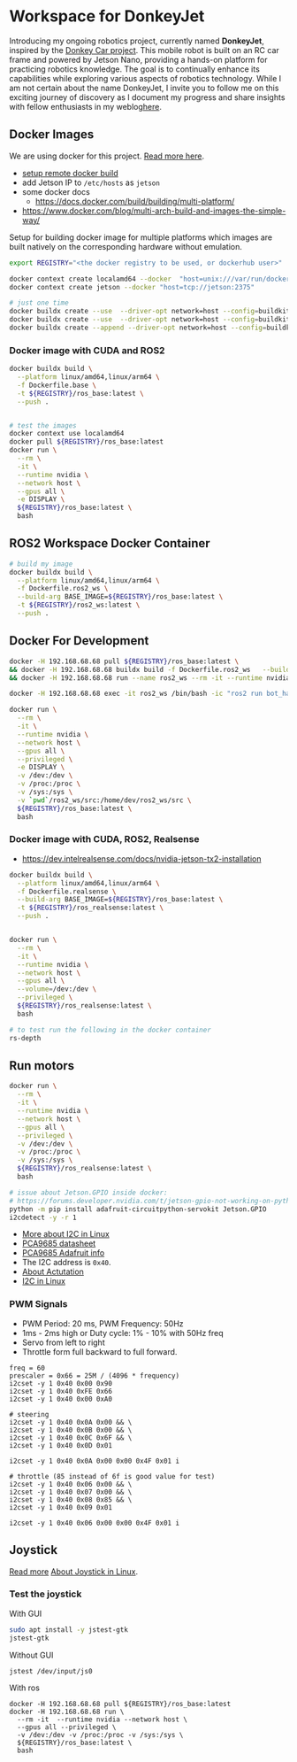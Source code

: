 # Workspace for DonkeyJet

Introducing my ongoing robotics project, currently named **DonkeyJet**, inspired by the [Donkey Car project](https://www.donkeycar.com/). This mobile robot is built on an RC car frame and powered by Jetson Nano, providing a hands-on platform for practicing robotics knowledge. The goal is to continually enhance its capabilities while exploring various aspects of robotics technology. While I am not certain about the name DonkeyJet, I invite you to follow me on this exciting journey of discovery as I document my progress and share insights with fellow enthusiasts in my weblog[here](https://www.enthusiasticroboticist.com/).

## Docker Images

We are using docker for this project. [Read more here](https://www.enthusiasticroboticist.com/blog/ros-2-on-jetson-nano-using-docker/).

- [setup remote docker build](https://youtu.be/YX2BSioWyhI)
- add Jetson IP to `/etc/hosts` as `jetson`
- some docker docs
  - https://docs.docker.com/build/building/multi-platform/
- https://www.docker.com/blog/multi-arch-build-and-images-the-simple-way/

Setup for building docker image for multiple platforms which images are built natively on the corresponding hardware without emulation.

```bash
export REGISTRY="<the docker registry to be used, or dockerhub user>"

docker context create localamd64 --docker  "host=unix:///var/run/docker.sock"
docker context create jetson --docker "host=tcp://jetson:2375"

# just one time
docker buildx create --use  --driver-opt network=host --config=buildkitd.toml --name MultiPlatform
docker buildx create --use  --driver-opt network=host --config=buildkitd.toml --name mybuilder localamd64
docker buildx create --append --driver-opt network=host --config=buildkitd.toml --name mybuilder jetson
```

### Docker image with CUDA and ROS2

```bash
docker buildx build \
  --platform linux/amd64,linux/arm64 \
  -f Dockerfile.base \
  -t ${REGISTRY}/ros_base:latest \
  --push .


# test the images
docker context use localamd64
docker pull ${REGISTRY}/ros_base:latest
docker run \
  --rm \
  -it \
  --runtime nvidia \
  --network host \
  --gpus all \
  -e DISPLAY \
  ${REGISTRY}/ros_base:latest \
  bash
```

## ROS2 Workspace Docker Container

```bash
# build my image
docker buildx build \
  --platform linux/amd64,linux/arm64 \
  -f Dockerfile.ros2_ws \
  --build-arg BASE_IMAGE=${REGISTRY}/ros_base:latest \
  -t ${REGISTRY}/ros2_ws:latest \
  --push .
```

## Docker For Development
```bash
docker -H 192.168.68.68 pull ${REGISTRY}/ros_base:latest \
&& docker -H 192.168.68.68 buildx build -f Dockerfile.ros2_ws   --build-arg BASE_IMAGE=${REGISTRY}/ros_base:latest   -t ${REGISTRY}/ros2_ws:latest . \
&& docker -H 192.168.68.68 run --name ros2_ws --rm -it --runtime nvidia --network host --gpus all --privileged -e DISPLAY -v /dev:/dev -v /proc:/proc -v /sys:/sys ${REGISTRY}/ros2_ws:latest bash -ic "ros2 run bot_hardware joy"

docker -H 192.168.68.68 exec -it ros2_ws /bin/bash -ic "ros2 run bot_hardware pca9685"

docker run \
  --rm \
  -it \
  --runtime nvidia \
  --network host \
  --gpus all \
  --privileged \
  -e DISPLAY \
  -v /dev:/dev \
  -v /proc:/proc \
  -v /sys:/sys \
  -v `pwd`/ros2_ws/src:/home/dev/ros2_ws/src \
  ${REGISTRY}/ros_base:latest \
  bash 
```

### Docker image with CUDA, ROS2, Realsense
- https://dev.intelrealsense.com/docs/nvidia-jetson-tx2-installation


```bash
docker buildx build \
  --platform linux/amd64,linux/arm64 \
  -f Dockerfile.realsense \
  --build-arg BASE_IMAGE=${REGISTRY}/ros_base:latest \
  -t ${REGISTRY}/ros_realsense:latest \
  --push .


docker run \
  --rm \
  -it \
  --runtime nvidia \
  --network host \
  --gpus all \
  --volume=/dev:/dev \
  --privileged \
  ${REGISTRY}/ros_realsense:latest \
  bash

# to test run the following in the docker container
rs-depth
```

## Run motors

```bash
docker run \
  --rm \
  -it \
  --runtime nvidia \
  --network host \
  --gpus all \
  --privileged \
  -v /dev:/dev \
  -v /proc:/proc \
  -v /sys:/sys \
  ${REGISTRY}/ros_realsense:latest \
  bash

# issue about Jetson.GPIO inside docker: 
# https://forums.developer.nvidia.com/t/jetson-gpio-not-working-on-python-inside-the-container/180435
python -m pip install adafruit-circuitpython-servokit Jetson.GPIO
i2cdetect -y -r 1
```

- [More about I2C in Linux](https://www.youtube.com/watch?v=-1PHQYRbAm8&ab_channel=Johannes4GNU_Linux)
- [PCA9685 datasheet](https://cdn-shop.adafruit.com/datasheets/PCA9685.pdf)
- [PCA9685 Adafruit info](https://cdn-learn.adafruit.com/downloads/pdf/16-channel-pwm-servo-driver.pdf)
- The I2C address is `0x40`.
- [About Actutation](http://docs.donkeycar.com/parts/actuators/)
- [I2C in Linux](http://embeddedcraft.org/eclinux/linuxi2c.html)

### PWM Signals
- PWM Period: 20 ms, PWM Frequency: 50Hz
- 1ms - 2ms high or Duty cycle: 1% - 10% with 50Hz freq
- Servo from left to right
- Throttle form full backward to full forward.

```
freq = 60
prescaler = 0x66 = 25M / (4096 * frequency)
i2cset -y 1 0x40 0x00 0x90
i2cset -y 1 0x40 0xFE 0x66
i2cset -y 1 0x40 0x00 0xA0

# steering
i2cset -y 1 0x40 0x0A 0x00 && \
i2cset -y 1 0x40 0x0B 0x00 && \
i2cset -y 1 0x40 0x0C 0x6F && \
i2cset -y 1 0x40 0x0D 0x01

i2cset -y 1 0x40 0x0A 0x00 0x00 0x4F 0x01 i

# throttle (85 instead of 6f is good value for test)
i2cset -y 1 0x40 0x06 0x00 && \
i2cset -y 1 0x40 0x07 0x00 && \
i2cset -y 1 0x40 0x08 0x85 && \
i2cset -y 1 0x40 0x09 0x01

i2cset -y 1 0x40 0x06 0x00 0x00 0x4F 0x01 i

```

## Joystick

[Read more](https://www.enthusiasticroboticist.com/blog/using-bluetooth-controller-with-ros-2-on-jetson-nano/)
[About Joystick in Linux](https://opencoursehub.cs.sfu.ca/bfraser/grav-cms/cmpt433/links/files/2022-student-howtos/LinuxJoystick.hLibrary.pdf).

### Test the joystick

With GUI
```bash
sudo apt install -y jstest-gtk
jstest-gtk
```

Without GUI
```bash
jstest /dev/input/js0
```

With ros
```
docker -H 192.168.68.68 pull ${REGISTRY}/ros_base:latest
docker -H 192.168.68.68 run \
  --rm -it  --runtime nvidia --network host \
  --gpus all --privileged \
  -v /dev:/dev -v /proc:/proc -v /sys:/sys \
  ${REGISTRY}/ros_base:latest \
  bash
```